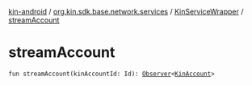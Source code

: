 [kin-android](../../index.md) / [org.kin.sdk.base.network.services](../index.md) / [KinServiceWrapper](index.md) / [streamAccount](./stream-account.md)

# streamAccount

`fun streamAccount(kinAccountId: Id): `[`Observer`](../../org.kin.sdk.base.tools/-observer/index.md)`<`[`KinAccount`](../../org.kin.sdk.base.models/-kin-account/index.md)`>`
